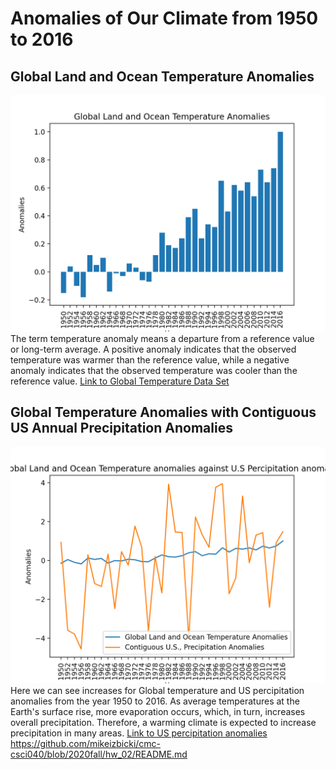 # Anomalies of Our Climate from 1950 to 2016
## Global Land and Ocean Temperature Anomalies
![Graph of Global Land and Ocean Temperature Anomalies](Figure_1.png)
The term temperature anomaly means a departure from a reference value or long-term average. A positive anomaly indicates that the observed temperature was warmer than the reference value, while a negative anomaly indicates that the observed temperature was cooler than the reference value.
[Link to Global Temperature Data Set](https://www.ncdc.noaa.gov/cag/time-series/global/globe/land_ocean/ytd/12/1880-2016.json)
## Global Temperature Anomalies with Contiguous US Annual Precipitation Anomalies
![Contiguous US Annual Precipitation Anomalies](Figure_2.png)
Here we can see increases for Global temperature and US percipitation anomalies from the year 1950 to 2016. As average temperatures at the Earth's surface rise, more evaporation occurs, which, in turn, increases overall precipitation. Therefore, a warming climate is expected to increase precipitation in many areas. 
[Link to US percipitation anomalies](https://www.ncdc.noaa.gov/cag/time-series/us/110/00/pcp/ytd/12/1895-2016.json?base_prd=true&begbaseyear=1901&endbaseyear=2000)
&NewLine;
&NewLine;
https://github.com/mikeizbicki/cmc-csci040/blob/2020fall/hw_02/README.md
